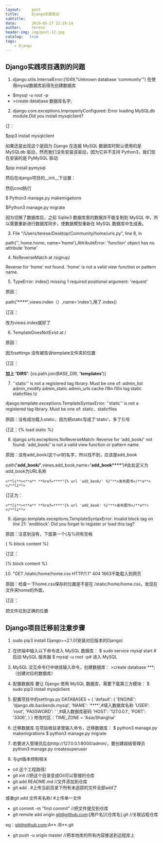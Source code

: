 ```yaml
---
layout:     post
title:      Django实践笔记
subtitle:   
date:       2019-05-27 22:19:14 
author:     terese
header-img: img/post-12.jpg
catalog:   true
tags:
    - Django
---
```


## Django实践项目遇到的问题

1. django.utils.InternalError:(1049,"Unknown database 'community'")
   在使用mysql数据库前得先创建数据库

- $mysql -u root -p 
- \>create database 数据库名字;

2. django.core.exceptions.ImproperlyConfigured: Error loading MySQLdb module.Did you install mysqlclient?

 订：

$pip3 install mysqlclient

如果还是出现这个是因为 Django 在连接 MySQL 数据库时默认使用的是 MySQLdb 驱动，然而我们没有安装该驱动，因为它并不支持 Python3，我们现在安装的是 PyMySQL 驱动:

$pip install pymysql

然后在django项目的__init__下设置：

然后cmd执行

$ Python3  manage.py makemigations

$Python3 manage.py migrate

因为切换了数据库后，之前 Sqlite3 数据库里的数据并不能复制到 MySQL 中，所以需要重新进行数据库同步，使数据模型重新在 MySQL 数据库中生成表。



3. File "/Users/terese/Desktop/Community/home/urls.py", line 8, in <module>

path('', home.home, name='home'),AttributeError: 'function' object has no attribute 'home'



4. NoReverseMatch at /signup/

Reverse for 'home' not found. 'home' is not a valid view function or pattern name.



5. TypeError: index() missing 1 required positional argument: 'request'

原因：

path(**'****’**,views.index（）,name='index'),用了.index()

订正：

改为views.index就好了

6. TemplateDoesNotExist at /

原因：

因为settings 没有被告诉template文件夹的位置

订正：

**加上** **'DIRS'**: [os.path.join(BASE_DIR, **'templates'**)]

7. ''static'' is not a registered tag library. Must be one of: admin_list admin_modify admin_static admin_urls cache i18n l10n log static staticfiles tz

django.template.exceptions.TemplateSyntaxError: ''static'' is not a registered tag library. Must be one of:  static、staticfiles

原因：没有成功载入static，因为把static写成了’static’，多了引号

订正：{% load static %}



8. django.urls.exceptions.NoReverseMatch: Reverse for 'add_book/' not found. 'add_book/' is not a valid view function or pattern name.

原因：没有add_book/这个url的名字，所以找不到，应该是add_book

path(**'add_book/'**,views.add_book,name=**'add_book****’**)#此处定义为add_book为URL名称

```
<**li**><**a** **href=****"{% url 'add_book/' %}"**>发布图书</**a**></**li**>
```

订正为：

```<**li**><**a** **href=****"{% url 'add_book' %}"**>发布图书</**a**></**li**>	```

9. django.template.exceptions.TemplateSyntaxError: Invalid block tag on line 21: 'endblock'. Did you forget to register or load this tag?

原因：注意到没有，下面第一个{与%间有空格 

{ % block content %}

订正：

{% block content %}



10. "GET /static/home/home.css HTTP/1.1" 404 1663不能载入到网页

原因：检查一下home.css保存的位置是不是在 /static/home/home.css，发现在文件夹home的外面，

订正：

把文件拉到正确的位置



## Django项目迁移前注意步骤

1. sudo pip3 install Django==2.1.0(安装对应版本的Django)
2. 在终端中输入以下命令进入 MySQL 数据库：
       $ sudo service mysql start # 启动 MySQL 服务器
       $ mysql -u root  -p# 进入 MySQL

3. MySQL 交互命令行中继续输入命令，创建数据库：
   \>create database ***;（创建对应的数据库）
4. 配置数据库
   要让 Django 使用 MySQL 数据库，需要下载第三方模块：
   $ sudo pip3 install mysqlclient
5. 配置项目中的settings.py 
   DATABASES = {
     'default': {
       'ENGINE': 'django.db.backends.mysql',
       'NAME': '****',#填入数据库名称
       'USER': 'root',
       'PASSWORD': '  ',#填入数据库密码
       'HOST': '127.0.0.1',
       'PORT': '3306',
     }
   }
   修改时区：TIME_ZONE = 'Asia/Shanghai'
6. 迁移数据库
   在项目根目录里输入命令，迁移数据库：
   $ python3 manage.py makemigrations
   $ python3 manage.py migrate
7. 若要进入管理员后台http://127.0.0.1:8000/admin/，要创建超级管理员
   python3 manage.py createsuperuser
8. 与git版本控制相关

- cd 这个工程路径/
- git init //把这个目录变成Git可以管理的仓库
- git add README.md //文件添加到仓库
- git add . #上传当前目录下所有未追踪的文件全部add了

 或者git add 文件夹名称/ #上传单一文件

- git commit -m "first commit" //把文件提交到仓库
-  git remote add origin git@github.com:[用户名]/[仓库名].git //关联远程仓库

eg：git@github.com:A** /B**.git

-  git push -u origin master //把本地库的所有内容推送到远程库上

 